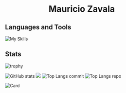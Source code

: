 <h1 align="center">Mauricio Zavala</h1>



## Languages and Tools
![My Skills](https://skillicons.dev/icons?i=neovim,matlab,r,windows,latex,mysql,nodejs,linux,bash,powershell,raspberrypi,python,github,c,cpp,arduino,git,postman,figma,replit,unity,vscode,)


## Stats

![trophy](https://github-profile-trophy.vercel.app/?username=mzzzavalas&theme=nord&margin-w=10&rank=-D,-?&no-frame=true)

![GitHub stats](http://github-profile-summary-cards.vercel.app/api/cards/stats?username=mzzzavalas&theme=nord_dark)
![](http://github-profile-summary-cards.vercel.app/api/cards/productive-time?username=mzzzavalas&theme=nord_dark&utcOffset=-6)
![Top Langs commit](http://github-profile-summary-cards.vercel.app/api/cards/most-commit-language?username=mzzzavalas&theme=nord_dark)
![Top Langs repo](http://github-profile-summary-cards.vercel.app/api/cards/repos-per-language?username=mzzzavalas&theme=nord_dark)

![Card](http://github-profile-summary-cards.vercel.app/api/cards/profile-details?username=mzzzavalas&theme=nord_dark)
